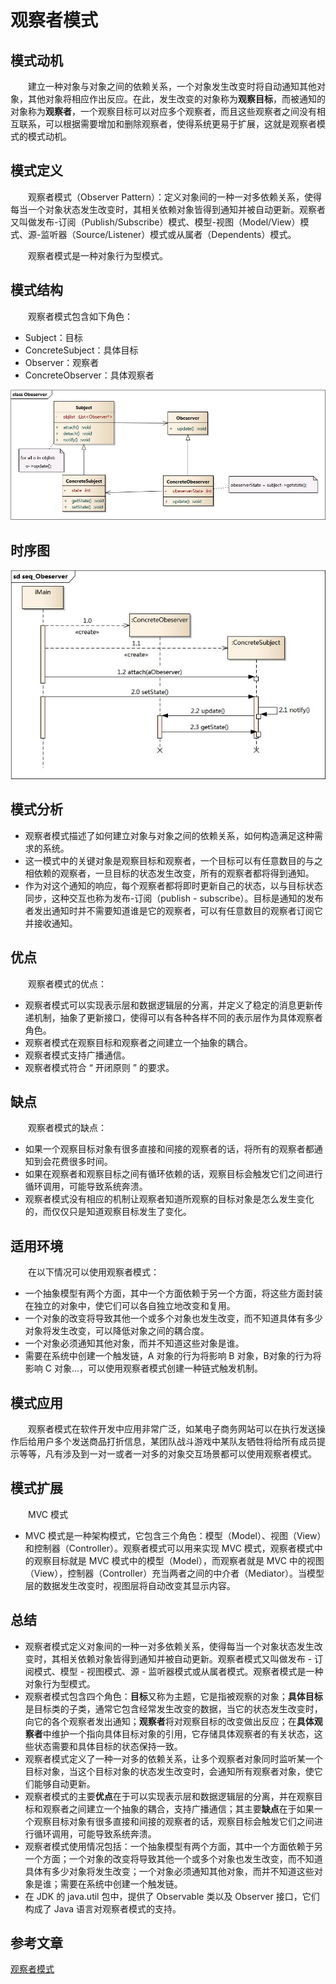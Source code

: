 # 观察者模式

## 模式动机
　　建立一种对象与对象之间的依赖关系，一个对象发生改变时将自动通知其他对象，其他对象将相应作出反应。在此，发生改变的对象称为**观察目标**，而被通知的对象称为**观察者**，一个观察目标可以对应多个观察者，而且这些观察者之间没有相互联系，可以根据需要增加和删除观察者，使得系统更易于扩展，这就是观察者模式的模式动机。

## 模式定义
　　观察者模式（Observer Pattern）：定义对象间的一种一对多依赖关系，使得每当一个对象状态发生改变时，其相关依赖对象皆得到通知并被自动更新。观察者又叫做发布-订阅（Publish/Subscribe）模式、模型-视图（Model/View）模式、源-监听器（Source/Listener）模式或从属者（Dependents）模式。

　　观察者模式是一种对象行为型模式。

## 模式结构
　　观察者模式包含如下角色：
* Subject：目标
* ConcreteSubject：具体目标
* Observer：观察者
* ConcreteObserver：具体观察者

![](image/Obeserver.jpg)

## 时序图
![](image/seq_Obeserver.jpg)

## 模式分析
* 观察者模式描述了如何建立对象与对象之间的依赖关系，如何构造满足这种需求的系统。
* 这一模式中的关键对象是观察目标和观察者，一个目标可以有任意数目的与之相依赖的观察者，一旦目标的状态发生改变，所有的观察者都将得到通知。
* 作为对这个通知的响应，每个观察者都将即时更新自己的状态，以与目标状态同步，这种交互也称为发布-订阅（publish - subscribe）。目标是通知的发布者发出通知时并不需要知道谁是它的观察者，可以有任意数目的观察者订阅它并接收通知。


## 优点
　　观察者模式的优点：
* 观察者模式可以实现表示层和数据逻辑层的分离，并定义了稳定的消息更新传递机制，抽象了更新接口，使得可以有各种各样不同的表示层作为具体观察者角色。
* 观察者模式在观察目标和观察者之间建立一个抽象的耦合。
* 观察者模式支持广播通信。
* 观察者模式符合 “ 开闭原则 ” 的要求。

## 缺点
　　观察者模式的缺点：
* 如果一个观察目标对象有很多直接和间接的观察者的话，将所有的观察者都通知到会花费很多时间。
* 如果在观察者和观察目标之间有循环依赖的话，观察目标会触发它们之间进行循环调用，可能导致系统奔溃。
* 观察者模式没有相应的机制让观察者知道所观察的目标对象是怎么发生变化的，而仅仅只是知道观察目标发生了变化。

## 适用环境
　　在以下情况可以使用观察者模式：
* 一个抽象模型有两个方面，其中一个方面依赖于另一个方面，将这些方面封装在独立的对象中，使它们可以各自独立地改变和复用。
* 一个对象的改变将导致其他一个或多个对象也发生改变，而不知道具体有多少对象将发生改变，可以降低对象之间的耦合度。
* 一个对象必须通知其他对象，而并不知道这些对象是谁。
* 需要在系统中创建一个触发链，A 对象的行为将影响 B 对象，B对象的行为将影响 C 对象...，可以使用观察者模式创建一种链式触发机制。

## 模式应用
　　观察者模式在软件开发中应用非常广泛，如某电子商务网站可以在执行发送操作后给用户多个发送商品打折信息，某团队战斗游戏中某队友牺牲将给所有成员提示等等，凡有涉及到一对一或者一对多的对象交互场景都可以使用观察者模式。

## 模式扩展
　　MVC 模式
* MVC 模式是一种架构模式，它包含三个角色：模型（Model）、视图（View）和控制器（Controller）。观察者模式可以用来实现 MVC 模式，观察者模式中的观察目标就是 MVC 模式中的模型（Model），而观察者就是 MVC 中的视图（View），控制器（Controller）充当两者之间的中介者（Mediator）。当模型层的数据发生改变时，视图层将自动改变其显示内容。

## 总结
* 观察者模式定义对象间的一种一对多依赖关系，使得每当一个对象状态发生改变时，其相关依赖对象皆得到通知并被自动更新。观察者模式又叫做发布 - 订阅模式、模型 - 视图模式、源 - 监听器模式或从属者模式。观察者模式是一种对象行为型模式。
* 观察者模式包含四个角色：**目标**又称为主题，它是指被观察的对象；**具体目标**是目标类的子类，通常它包含经常发生改变的数据，当它的状态发生改变时，向它的各个观察者发出通知；**观察者**将对观察目标的改变做出反应；在**具体观察者**中维护一个指向具体目标对象的引用，它存储具体观察者的有关状态，这些状态需要和具体目标的状态保持一致。
* 观察者模式定义了一种一对多的依赖关系，让多个观察者对象同时监听某一个目标对象，当这个目标对象的状态发生改变时，会通知所有观察者对象，使它们能够自动更新。
* 观察者模式的主要**优点**在于可以实现表示层和数据逻辑层的分离，并在观察目标和观察者之间建立一个抽象的耦合，支持广播通信；其主要**缺点**在于如果一个观察目标对象有很多直接和间接的观察者的话，观察目标会触发它们之间进行循环调用，可能导致系统奔溃。
* 观察者模式使用情况包括：一个抽象模型有两个方面，其中一个方面依赖于另一个方面；一个对象的改变将导致其他一个或多个对象也发生改变，而不知道具体有多少对象将发生改变；一个对象必须通知其他对象，而并不知道这些对象是谁；需要在系统中创建一个触发链。
* 在 JDK 的 java.util 包中，提供了 Observable 类以及 Observer 接口，它们构成了 Java 语言对观察者模式的支持。

## 参考文章
[观察者模式](https://design-patterns.readthedocs.io/zh_CN/latest/behavioral_patterns/observer.html)

